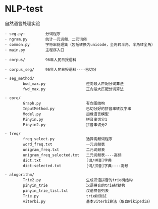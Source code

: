 NLP-test
========

自然语言处理实验

    · seg.py:         分词程序
    · ngram.py        统计一元词频、二元词频
    · common.py       字符串处理集（包括转换为unicode，全角转半角，半角转全角）
    · main.py         主程序入口
    
    · corpus/         96年人民日报语料
    
    · corpus_seg/     96年人民日报语料----已切分
    
    · seg_method/
            bwd_max.py                  逆向最大匹配分词算法
            fwd_max.py                  正向最大匹配分词算法
            
    · core/
            Graph.py                    有向图结构
            InputMethod.py              已切分好的拼音串转汉字串
            Model.py                    加载语言模型
            Pinyin.py                   拼音串切分1
            Pinyin2.py                  拼音串切分2
            
    · freq/
            freq_select.py              选择高频词程序
            word_freq.txt               一元词频表
            unigram_freq.txt            二元词频表
            unigram_freq_selected.txt   二元词频表----高频
            dict.txt                    [词/拼音]字典
            dict-selected.txt           [词/拼音]字典----高频
    
    · alogorithm/
            Trie2.py                    生成汉语拼音的trie树结构
            pinyin_trie                 汉语拼音的trie树结构
            pinyin_trie_list.txt        汉语拼音列表
            Trie.py                     trie树测试
            viterbi.py                  基本viterbi算法（取自Wikipedia）
            
            
    
